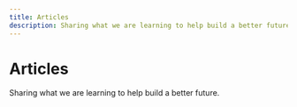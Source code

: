 ```yaml
---
title: Articles
description: Sharing what we are learning to help build a better future.
---
```


# Articles

Sharing what we are learning to help build a better future.
